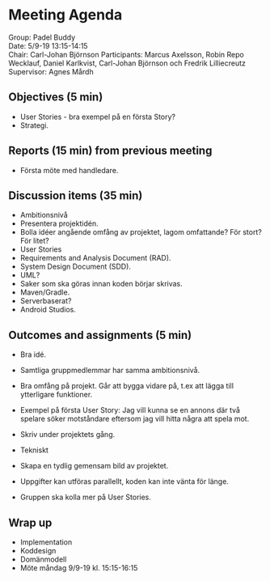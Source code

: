 # Meeting Agenda
Group: Padel Buddy  
Date: 5/9-19 13:15-14:15  
Chair: Carl-Johan Björnson 
Participants: Marcus Axelsson, Robin Repo Wecklauf, Daniel Karlkvist, Carl-Johan Björnson och Fredrik Lilliecreutz  
Supervisor: Agnes Mårdh

## Objectives (5 min) 
- User Stories - bra exempel på en första Story?
- Strategi.

## Reports (15 min) from previous meeting
- Första möte med handledare. 

## Discussion items (35 min)
- Ambitionsnivå
- Presentera projektidén. 
- Bolla idéer angående omfång av projektet, lagom omfattande? För stort? För litet?
- User Stories 
- Requirements and Analysis Document (RAD).
- System Design Document (SDD).
- UML?
- Saker som ska göras innan koden börjar skrivas.
- Maven/Gradle.
- Serverbaserat?
- Android Studios.

## Outcomes and assignments (5 min)
- Bra idé. 
- Samtliga gruppmedlemmar har samma ambitionsnivå.
- Bra omfång på projekt. Går att bygga vidare på, t.ex att lägga till ytterligare funktioner. 
- Exempel på första User Story: Jag vill kunna se en annons där två spelare söker motståndare eftersom 
  jag vill hitta några att spela mot.
- Skriv under projektets gång.
- Tekniskt
- Skapa en tydlig gemensam bild av projektet. 
- Uppgifter kan utföras parallellt, koden kan inte vänta för länge.

- Gruppen ska kolla mer på User Stories.

## Wrap up
- Implementation
- Koddesign
- Domänmodell
- Möte måndag 9/9-19 kl. 15:15-16:15
